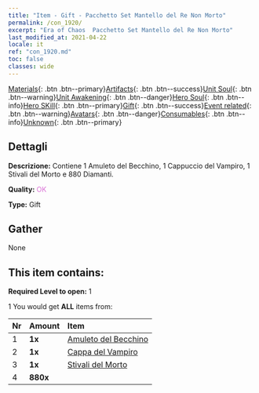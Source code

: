 ```yaml
---
title: "Item - Gift - Pacchetto Set Mantello del Re Non Morto"
permalink: /con_1920/
excerpt: "Era of Chaos  Pacchetto Set Mantello del Re Non Morto"
last_modified_at: 2021-04-22
locale: it
ref: "con_1920.md"
toc: false
classes: wide
---
```

 [Materials](/ItemsIT/){: .btn .btn--primary}[Artifacts](/ItemsIT/Artifacts/){: .btn .btn--success}[Unit Soul](/ItemsIT/UnitSoul/){: .btn .btn--warning}[Unit Awakening](/ItemsIT/UnitAwakening/){: .btn .btn--danger}[Hero Soul](/ItemsIT/HeroSoul/){: .btn .btn--info}[Hero SKill](/ItemsIT/HeroSkill/){: .btn .btn--primary}[Gift](/ItemsIT/Gift/){: .btn .btn--success}[Event related](/ItemsIT/Events/){: .btn .btn--warning}[Avatars](/ItemsIT/Avatars/){: .btn .btn--danger}[Consumables](/ItemsIT/Consumables/){: .btn .btn--info}[Unknown](/ItemsIT/Unknown/){: .btn .btn--primary}

## Dettagli
 **Descrizione:** Contiene 1 Amuleto del Becchino, 1 Cappuccio del Vampiro, 1 Stivali del Morto e 880 Diamanti.

 **Quality:** <span style="color: #DA70D6">OK</span>

 **Type:** Gift

## Gather

  None

## This item contains:

 **Required Level to open:** 1

 1 You would get **ALL** items  from:

  | Nr | Amount |     Item    |
  |:---|:-------|:------------|
  | 1 |  **1x** | [Amuleto del Becchino](/it/Items/art_129/) |  | 
  | 2 |  **1x** | [Cappa del Vampiro](/it/Items/art_130/) |  | 
  | 3 |  **1x** | [Stivali del Morto](/it/Items/art_131/) |  | 
  | 4 |  **880x** | <i class="fas fa-gem"/> |  | 

